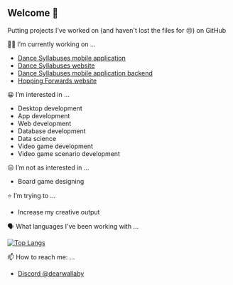 ## Welcome 👋

Putting projects I've worked on (and haven't lost the files for 😢) on GitHub

👨‍💻 I’m currently working on ...
* [Dance Syllabuses mobile application](https://github.com/ProjectsKoryHasWorkedOn/DanceSyllabusesApp_2024)
* [Dance Syllabuses website](https://dancesyllabuses.com)
* [Dance Syllabuses mobile application backend](https://github.com/ProjectsKoryHasWorkedOn/2024_Dance_Syllabuses_App_Backend)
* [Hopping Forwards website](https://hoppingforwards.com/)

😀 I’m interested in ...
* Desktop development
* App development
* Web development
* Database development
* Data science
* Video game development
* Video game scenario development

😒 I’m not as interested in ...
* Board game designing

⭐ I’m trying to ...
* Increase my creative output

🗣️ What languages I've been working with ...

[![Top Langs](https://github-readme-stats.vercel.app/api/top-langs/?username=ProjectsKoryHasWorkedOn)](https://github.com/anuraghazra/github-readme-stats)

📫 How to reach me: ...
* [Discord @dearwallaby](https://discord.com/users/users/351352351870943233)






